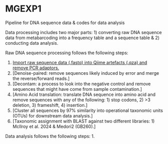 # MGEXP1
Pipeline for DNA sequence data &amp; codes for data analysis 


Data processing includes two major parts: 1) converting raw DNA sequence data from metabarcoding into a frequency table and a sequence table & 2) conducting data analysis.

Raw DNA sequence processing follows the following steps:
1. [Import raw sequence data (.fastq) into Qiime artefacts (.qza) and remove PCR adaptors.](https://github.com/zhongyuewan/MGEXP1/blob/main/1_code/1.1_importAndCutAdapt.sh)
2. [Denoise-paired: remove sequences likely induced by error and merge the reverse/forward reads.]
3. [Decontam: a process to look into the negative control and remove sequences that might have come from sample contamination.]
4. [Amino Acid translation: translate DNA sequence into amino acid and remove sequences with any of the following: 1) stop codons, 2) >3 deletion, 3) frameshift, 4) insertion.]
5. [Cluster all sequences by 97% similarity into operational taxonomic units (OTUs) for downstream data analysis.]
6. [Taxonomic assignment with BLAST against two different libraries: 1) McIlroy et al. 2024 & Medori2 (GB260).]

Data analysis follows the following steps: 
1. 
